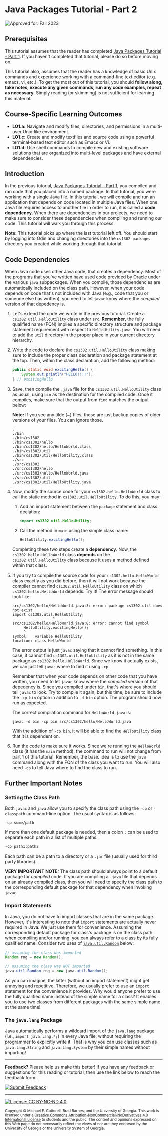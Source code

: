 # Java Packages Tutorial - Part 2

![Approved for: Fall 2023](https://img.shields.io/badge/Approved%20for-Fall%202023-green)

## Prerequisites

This tutorial assumes that the reader has completed 
[Java Packages Tutorial - Part 1](https://github.com/cs1302uga/cs1302-tutorials/blob/alsi/packages1.md). 
If you haven't completed that tutorial, please do so before moving on.

This tutorial also, assumes that the reader has a knowledge of basic Unix commands and experience working with a command-line 
text editor (e.g. emacs, vi, etc.). To get the most out of this tutorial, you should **follow along, take notes, execute any given commands,
run any code examples, repeat as necessary**. Simply reading (or skimming) is not sufficient for learning this material.

## Course-Specific Learning Outcomes

* **LO1.a:** Navigate and modify files, directories, and permissions in a multi-user Unix-like environment.
* **LO1.c:** Create and modify textfiles and source code using a powerful terminal-based text editor such as Emacs or Vi.
* **LO1.d:** Use shell commands to compile new and existing software solutions that are organized into multi-level packages
  and have external dependencies.
  
## Introduction

In the previous tutorial, [Java Packages Tutorial - Part 1](https://github.com/cs1302uga/cs1302-tutorials/blob/alsi/packages1.md),
you compiled and ran code that you placed into a named package. In that tutorial, you were working with a single Java
file. In this tutorial, we will compile and run an application that depends on code located in multiple Java files. 
When one Java file requires access to another file in order to run, it is called a **code dependency**. When there are
dependencies in our projects, we need to make sure to consider these dependencies when compiling and running our code.
This tutorial will walk you through this process.

**Note:** This tutorial picks up where the last tutorial left off. You should start by logging into Odin and changing
directories into the `cs1302-packages` directory you created while working through that tutorial.

## Code Dependencies

When Java code uses other Java code, that creates a dependency. Most of the programs that you've
written have used code provided by Oracle under the various `java` subpackages. When you compile,
those dependencies are automatically included on the class path. However, when your code depends 
on code that's not included with Java (e.g., code that you or someone else has written), you need
to let `javac` know where the _compiled_ version of that depedency is.

1. Let's extend the code we wrote in the previous tutorial. Create a `cs1302.util.HelloUtility` class under `src`.
   **Remember,** the fully qualified name (FQN) implies a specific directory structure and package statement 
   requirement with respect to `HelloUtility.java`. You will need to add the `util` directory in the proper
   place in your current directory hierarchy.
   
1. Write the code to declare the `cs1302.util.HelloUtility` class making sure to include the proper 
   class declaration and package statement at the top. Then, within the class declaration, add the 
   following method:

   ```java
   public static void excitingHello() {
       System.out.println("HELLO!!!!");
   } // excitingHello
   ```
   
1. Save, then compile the `.java` file for the `cs1302.util.HelloUtility` class as usual, 
   using `bin` as the destination for the compiled code. Once it compiles, make sure that the 
   output from `find` matches the output below:
   
   **Note:**  If you see any tilde (~) files, those are just backup copies of older versions 
   of your files. You can ignore those.
   
   ```
   .
   ./bin
   ./bin/cs1302
   ./bin/cs1302/hello
   ./bin/cs1302/hello/HelloWorld.class
   ./bin/cs1302/util
   ./bin/cs1302/util/HelloUtility.class
   ./src
   ./src/cs1302
   ./src/cs1302/hello
   ./src/cs1302/hello/HelloWorld.java
   ./src/cs1302/util
   ./src/cs1302/util/HelloUtility.java
   ```

1. Now, modify the source code for your `cs1302.hello.HelloWorld` class to call the static method in
   `cs1302.util.HelloUtility`. To do this, you may:
   
   1. Add an import statement between the `package` statement and class declation:
   
      ```java
      import cs1302.util.HelloUtility;
      ```
   
   1. Call the method in `main` using the simple class name:
   
      ```java
      HelloUtility.excitingHello();
      ```
      
   Completing these two steps create a **dependency**. Now, the `cs1302.hello.HelloWorld` class
   **depends** on the `cs1302.util.HelloUtility` class because it uses a method defined within that
   class.
      
1. If you try to compile the source code for your `cs1302.hello.HelloWorld` class exactly as you 
   did before, then it will not work because the compiler cannot find `cs1302.util.HelloUtility` 
   class on which `cs1302.hello.HelloWorld` depends. Try it! The error message should look like:
   
   ```
   src/cs1302/hello/HelloWorld.java:3: error: package cs1302.util does not exist
   import cs1302.util.HelloUtility;
                     ^
   src/cs1302/hello/HelloWorld.java:8: error: cannot find symbol
        HelloUtility.excitingHello();
        ^
   symbol:   variable HelloUtility
   location: class HelloWorld
   ```
   
   The error output is just `javac` saying that it cannot find something. In this case, it cannot
   find `cs1302.util.HelloUtility` as it is not in the same package as `cs1302.hello.HelloWorld`. 
   Since we know it actually exists, we can just tell `javac` where to find it using `-cp`. 
   
   Remember that when your code depends on other code that you have written, you need to let 
   `javac` know where the _compiled_ version of that depedency is. Since you compiled under `bin`,
   that's where you should tell `javac` to look. Try to compile it again, but this time, be sure
   to include the `-cp bin` option in addition to `-d bin` option. The program should now run as expected.
   
   The correct compilation command for `HelloWorld.java` is:
   
   ```
   javac -d bin -cp bin src/cs1302/hello/HelloWorld.java
   ```
   
   With the addition of `-cp bin`, it will be able to find the `HelloUtility` class that it is dependent on.

1. Run the code to make sure it works. Since we're running the `HelloWorld` class (it has the `main` method), 
   the command to run will not change from part 1 of this tutorial. Remember, the basic idea is to use the 
   `java` command along with the FQN of the class you want to run. You will also need `-cp` to tell Java 
   where to find the class to run.
   
## Further Important Notes

### Setting the Class Path

Both `javac` and `java` allow you to specify the class path using the `-cp` or `-classpath` command-line
option. The usual syntax is as follows:

```
-cp some/path
```

If more than one default package is needed, then a colon `:` can be used to separate each path in a
list of multiple paths:

```
-cp path1:path2
```

Each path can be a path to a directory or a `.jar` file (usually used for third party libraries).

**VERY IMPORTANT NOTE:** The class path should always point to a default package for _compiled_ code. 
If you are compiling a `.java` file that depends on an already compiled class, then you will need to 
specify the class path to the corresponding default package for that dependency when 
invoking `javac`.

### Import Statements

In Java, you do not have to import classes that are in the same package. However, it's interesting to
note that `import` statements are actually never required in Java. We just use them for convenience. 
Assuming the corresponding default package for class's package is on the class path when compiling 
and/or running, you can always refer to a class by its fully qualified name. Consider two uses of
[`java.util.Random`](https://docs.oracle.com/en/java/javase/17/docs/api/java.base/java/util/Random.html) below:

```java
// assuming the class was imported
Random rng = new Random();
```

```java
// assuming the class was NOT imported
java.util.Random rng = new java.util.Random();
```

As you can imagine, the latter (without an import statement) might get annoying and repetitive.
Therefore, we usually prefer to use an `import` statement for the convenience it provides.
Why would anyone prefer to use the fully qualified name instead of the simple name for a class?
It enables you to use two classes from different packages with the same simple name at the
same time!

### The `java.lang` Package

Java automatically performs a wildcard import of the `java.lang` package (i.e., `import java.lang.*;`) in 
every Java file, without requiring the programmer to explicitly write it. That is why you can use classes
such as `java.lang.String` and `java.lang.System` by their simple names without importing!

<hr/>

**Feedback?** 
Please help us make this better!
If you have any feedback or suggestions for this reading or tutorial, then use 
the link below to reach the feedback form.

[![Submit Feedback](https://img.shields.io/badge/-Submit&nbsp;Feedback-red.svg?style=for-the-badge)](https://docs.google.com/forms/d/e/1FAIpQLSfBgZM_-G-9nKmX7F83k0Tgp1OlqBnrkt6vsxlIqLypc_keUQ/viewform?usp=pp_url&entry.1081181680=cs1302-packages&entry.1901270436=https://github.com/cs1302uga/cs1302-tutorials/blob/master/packages.md)

<hr/>

[![License: CC BY-NC-ND 4.0](https://img.shields.io/badge/License-CC%20BY--NC--ND%204.0-lightgrey.svg)](http://creativecommons.org/licenses/by-nc-nd/4.0/)

<small>
Copyright &copy; Michael E. Cotterell, Brad Barnes, and the University of Georgia.
This work is licensed under a <a rel="license" href="http://creativecommons.org/licenses/by-nc-nd/4.0/">Creative Commons Attribution-NonCommercial-NoDerivatives 4.0 International License</a> to students and the public.
The content and opinions expressed on this Web page do not necessarily reflect the views of nor are they endorsed by the University of Georgia or the University System of Georgia.
</small>
